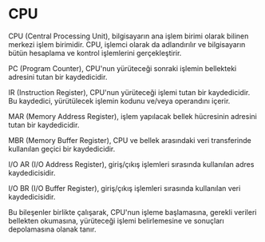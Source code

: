 # CPU

CPU (Central Processing Unit), bilgisayarın ana işlem birimi olarak bilinen merkezi işlem birimidir. CPU, işlemci olarak da adlandırılır ve bilgisayarın bütün hesaplama ve kontrol işlemlerini gerçekleştirir.

PC (Program Counter), CPU'nun yürüteceği sonraki işlemin bellekteki adresini tutan bir kaydedicidir.

IR (Instruction Register), CPU'nun yürüteceği işlemi tutan bir kaydedicidir. Bu kaydedici, yürütülecek işlemin kodunu ve/veya operandını içerir.

MAR (Memory Address Register), işlem yapılacak bellek hücresinin adresini tutan bir kaydedicidir.

MBR (Memory Buffer Register), CPU ve bellek arasındaki veri transferinde kullanılan geçici bir kaydedicidir.

I/O AR (I/O Address Register), giriş/çıkış işlemleri sırasında kullanılan adres kaydedicisidir.

I/O BR (I/O Buffer Register), giriş/çıkış işlemleri sırasında kullanılan veri kaydedicisidir.

Bu bileşenler birlikte çalışarak, CPU'nun işleme başlamasına, gerekli verileri bellekten okumasına, yürüteceği işlemi belirlemesine ve sonuçları depolamasına olanak tanır.

